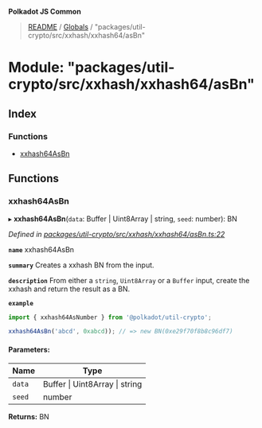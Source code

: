 **Polkadot JS Common**

> [README](../README.md) / [Globals](../globals.md) / "packages/util-crypto/src/xxhash/xxhash64/asBn"

# Module: "packages/util-crypto/src/xxhash/xxhash64/asBn"

## Index

### Functions

* [xxhash64AsBn](_packages_util_crypto_src_xxhash_xxhash64_asbn_.md#xxhash64asbn)

## Functions

### xxhash64AsBn

▸ **xxhash64AsBn**(`data`: Buffer \| Uint8Array \| string, `seed`: number): BN

*Defined in [packages/util-crypto/src/xxhash/xxhash64/asBn.ts:22](https://github.com/polkadot-js/common/blob/ce964d2f/packages/util-crypto/src/xxhash/xxhash64/asBn.ts#L22)*

**`name`** xxhash64AsBn

**`summary`** Creates a xxhash BN from the input.

**`description`** 
From either a `string`, `Uint8Array` or a `Buffer` input, create the xxhash and return the result as a BN.

**`example`** 
<BR>

```javascript
import { xxhash64AsNumber } from '@polkadot/util-crypto';

xxhash64AsBn('abcd', 0xabcd)); // => new BN(0xe29f70f8b8c96df7)
```

#### Parameters:

Name | Type |
------ | ------ |
`data` | Buffer \| Uint8Array \| string |
`seed` | number |

**Returns:** BN
